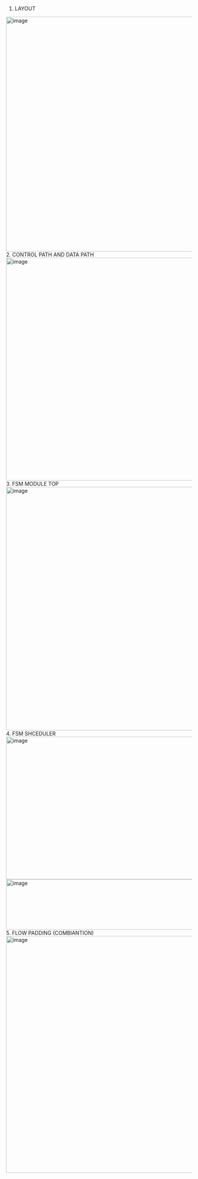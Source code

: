 1. LAYOUT
<img width="1144" height="637" alt="image" src="https://github.com/user-attachments/assets/dd3b7572-6ba4-4b33-ba09-377e2ba3637d" />
2. CONTROL PATH AND DATA PATH
<img width="1217" height="605" alt="image" src="https://github.com/user-attachments/assets/e3221cb8-0bb7-49c9-ac63-df4d8b2b1895" />
3. FSM MODULE TOP
<img width="1344" height="661" alt="image" src="https://github.com/user-attachments/assets/dd4f4f26-1cca-4c36-9c22-b8b555c1422e" />
4. FSM SHCEDULER
<img width="1062" height="387" alt="image" src="https://github.com/user-attachments/assets/f86b7f55-9eb6-47cd-b929-f7bd87f563cb" />
<img width="698" height="137" alt="image" src="https://github.com/user-attachments/assets/212e3911-5ebf-4995-982b-7560c687f508" />
5. FLOW PADDING (COMBIANTION)
<img width="1278" height="643" alt="image" src="https://github.com/user-attachments/assets/d3708b9d-42c3-440d-a182-05b18ff3fed8" />
